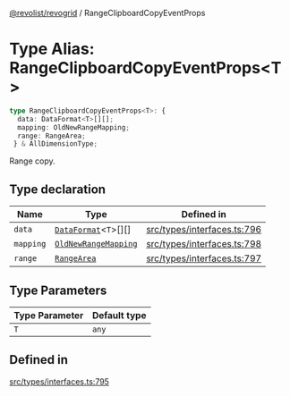 [@revolist/revogrid](README.md) / RangeClipboardCopyEventProps

# Type Alias: RangeClipboardCopyEventProps\<T\>

```ts
type RangeClipboardCopyEventProps<T>: {
  data: DataFormat<T>[][];
  mapping: OldNewRangeMapping;
  range: RangeArea;
 } & AllDimensionType;
```

Range copy.

## Type declaration

| Name | Type | Defined in |
| ------ | ------ | ------ |
| `data` | [`DataFormat`](TypeAlias.DataFormat.md)\<`T`\>[][] | [src/types/interfaces.ts:796](https://github.com/revolist/revogrid/blob/21cf5bd8103ee03a0cd211a424e38941bf038335/src/types/interfaces.ts#L796) |
| `mapping` | [`OldNewRangeMapping`](TypeAlias.OldNewRangeMapping.md) | [src/types/interfaces.ts:798](https://github.com/revolist/revogrid/blob/21cf5bd8103ee03a0cd211a424e38941bf038335/src/types/interfaces.ts#L798) |
| `range` | [`RangeArea`](TypeAlias.RangeArea.md) | [src/types/interfaces.ts:797](https://github.com/revolist/revogrid/blob/21cf5bd8103ee03a0cd211a424e38941bf038335/src/types/interfaces.ts#L797) |

## Type Parameters

| Type Parameter | Default type |
| ------ | ------ |
| `T` | `any` |

## Defined in

[src/types/interfaces.ts:795](https://github.com/revolist/revogrid/blob/21cf5bd8103ee03a0cd211a424e38941bf038335/src/types/interfaces.ts#L795)
